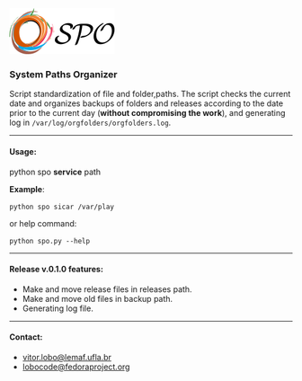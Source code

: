 
![logo](https://raw.githubusercontent.com/Lemaf/spo/master/img/logo.png)

### System Paths Organizer

Script standardization of file and folder,paths. The script checks the current date and organizes backups of folders and releases according to the date prior to the current day (**without compromising the work**), and generating log in ``/var/log/orgfolders/orgfolders.log``. 

---

#### Usage:

python spo **service** path

**Example**:
```
python spo sicar /var/play
```
or help command:

```
python spo.py --help
```



---

#### Release v.0.1.0 features:
* Make and move release files in releases path. 
* Make and move old files in backup path.
* Generating log file.

---

#### Contact:
* vitor.lobo@lemaf.ufla.br
* lobocode@fedoraproject.org

